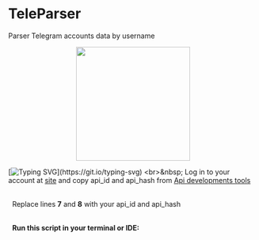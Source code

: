 # TeleParser
Parser Telegram accounts data by username

<div id="header" align="center">
  <img src="https://media.giphy.com/media/v1.Y2lkPTc5MGI3NjExdHg4bjlmZzQ1dDl5ZjB6M3BnZmxuZWdqbjZwNjc0M2d6d2xkMmRxMyZlcD12MV9pbnRlcm5hbF9naWZfYnlfaWQmY3Q9cw/wlR4kWTnwEyY8RwHKM/giphy.gif"width="230" height="230"/>
</div>

[![Typing SVG](https://readme-typing-svg.herokuapp.com?color=%2336BCF7&lines=How+to+use:)](https://git.io/typing-svg)
<br>&nbsp;
Log in to your account at [site](https://my.telegram.org/) and copy api_id and api_hash from [Api developments tools](https://my.telegram.org/apps)

<br>&nbsp;
Replace lines **7** and **8** with your api_id and api_hash

<br>&nbsp;
**Run this script in your terminal or IDE:**
